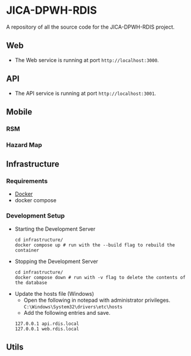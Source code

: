 # JICA-DPWH-RDIS
A repository of all the source code for the JICA-DPWH-RDIS project.

## Web
- The Web service is running at port `http://localhost:3000`.
## API
- The API service is running at port `http://localhost:3001`.
## Mobile
### RSM
### Hazard Map
## Infrastructure
### Requirements
- [Docker](https://docs.docker.com/get-docker/)
- docker compose

### Development Setup
- Starting the Development Server
    ```
    cd infrastructure/
    docker compose up # run with the --build flag to rebuild the container
    ```
- Stopping the Development Server
    ```
    cd infrastructure/
    docker compose down # run with -v flag to delete the contents of the database
    ```
- Update the hosts file (Windows)
   - Open the following in notepad with administrator privileges. `C:\Windows\System32\drivers\etc\hosts`
   -  Add the following entries and save.
    ```
    127.0.0.1 api.rdis.local
    127.0.0.1 web.rdis.local
    ```


## Utils

